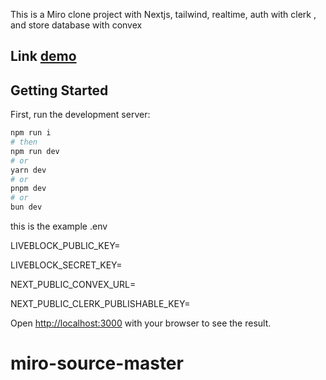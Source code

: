 This is a Miro clone project with Nextjs, tailwind, realtime, auth with clerk , and store database with convex
## Link [demo](https://miro-source-master-6mqc.vercel.app)


## Getting Started

First, run the development server:

```bash
npm run i
# then
npm run dev
# or
yarn dev
# or
pnpm dev
# or
bun dev
```

this is the example .env

LIVEBLOCK_PUBLIC_KEY=

LIVEBLOCK_SECRET_KEY=

NEXT_PUBLIC_CONVEX_URL=

NEXT_PUBLIC_CLERK_PUBLISHABLE_KEY=



Open [http://localhost:3000](http://localhost:3000) with your browser to see the result.





# miro-source-master
